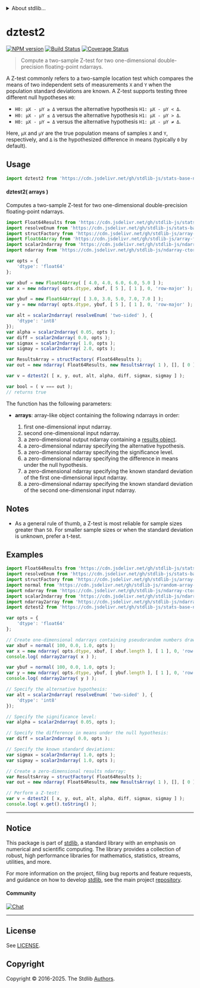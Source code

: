 <!--

@license Apache-2.0

Copyright (c) 2025 The Stdlib Authors.

Licensed under the Apache License, Version 2.0 (the "License");
you may not use this file except in compliance with the License.
You may obtain a copy of the License at

   http://www.apache.org/licenses/LICENSE-2.0

Unless required by applicable law or agreed to in writing, software
distributed under the License is distributed on an "AS IS" BASIS,
WITHOUT WARRANTIES OR CONDITIONS OF ANY KIND, either express or implied.
See the License for the specific language governing permissions and
limitations under the License.

-->


<details>
  <summary>
    About stdlib...
  </summary>
  <p>We believe in a future in which the web is a preferred environment for numerical computation. To help realize this future, we've built stdlib. stdlib is a standard library, with an emphasis on numerical and scientific computation, written in JavaScript (and C) for execution in browsers and in Node.js.</p>
  <p>The library is fully decomposable, being architected in such a way that you can swap out and mix and match APIs and functionality to cater to your exact preferences and use cases.</p>
  <p>When you use stdlib, you can be absolutely certain that you are using the most thorough, rigorous, well-written, studied, documented, tested, measured, and high-quality code out there.</p>
  <p>To join us in bringing numerical computing to the web, get started by checking us out on <a href="https://github.com/stdlib-js/stdlib">GitHub</a>, and please consider <a href="https://opencollective.com/stdlib">financially supporting stdlib</a>. We greatly appreciate your continued support!</p>
</details>

# dztest2

[![NPM version][npm-image]][npm-url] [![Build Status][test-image]][test-url] [![Coverage Status][coverage-image]][coverage-url] <!-- [![dependencies][dependencies-image]][dependencies-url] -->

> Compute a two-sample Z-test for two one-dimensional double-precision floating-point ndarrays.

<section class="intro">

A Z-test commonly refers to a two-sample location test which compares the means of two independent sets of measurements `X` and `Y` when the population standard deviations are known. A Z-test supports testing three different null hypotheses `H0`:

-   `H0: μX - μY ≥ Δ` versus the alternative hypothesis `H1: μX - μY < Δ`.
-   `H0: μX - μY ≤ Δ` versus the alternative hypothesis `H1: μX - μY > Δ`.
-   `H0: μX - μY = Δ` versus the alternative hypothesis `H1: μX - μY ≠ Δ`.

Here, `μX` and `μY` are the true population means of samples `X` and `Y`, respectively, and `Δ` is the hypothesized difference in means (typically `0` by default).

</section>

<!-- /.intro -->



<section class="usage">

## Usage

```javascript
import dztest2 from 'https://cdn.jsdelivr.net/gh/stdlib-js/stats-base-ndarray-dztest2@deno/mod.js';
```

#### dztest2( arrays )

Computes a two-sample Z-test for two one-dimensional double-precision floating-point ndarrays.

```javascript
import Float64Results from 'https://cdn.jsdelivr.net/gh/stdlib-js/stats-base-ztest-two-sample-results-float64@deno/mod.js';
import resolveEnum from 'https://cdn.jsdelivr.net/gh/stdlib-js/stats-base-ztest-alternative-resolve-enum@deno/mod.js';
import structFactory from 'https://cdn.jsdelivr.net/gh/stdlib-js/array-struct-factory@deno/mod.js';
import Float64Array from 'https://cdn.jsdelivr.net/gh/stdlib-js/array-float64@deno/mod.js';
import scalar2ndarray from 'https://cdn.jsdelivr.net/gh/stdlib-js/ndarray-from-scalar@deno/mod.js';
import ndarray from 'https://cdn.jsdelivr.net/gh/stdlib-js/ndarray-ctor@deno/mod.js';

var opts = {
    'dtype': 'float64'
};

var xbuf = new Float64Array( [ 4.0, 4.0, 6.0, 6.0, 5.0 ] );
var x = new ndarray( opts.dtype, xbuf, [ 5 ], [ 1 ], 0, 'row-major' );

var ybuf = new Float64Array( [ 3.0, 3.0, 5.0, 7.0, 7.0 ] );
var y = new ndarray( opts.dtype, ybuf, [ 5 ], [ 1 ], 0, 'row-major' );

var alt = scalar2ndarray( resolveEnum( 'two-sided' ), {
    'dtype': 'int8'
});
var alpha = scalar2ndarray( 0.05, opts );
var diff = scalar2ndarray( 0.0, opts );
var sigmax = scalar2ndarray( 1.0, opts );
var sigmay = scalar2ndarray( 2.0, opts );

var ResultsArray = structFactory( Float64Results );
var out = new ndarray( Float64Results, new ResultsArray( 1 ), [], [ 0 ], 0, 'row-major' );

var v = dztest2( [ x, y, out, alt, alpha, diff, sigmax, sigmay ] );

var bool = ( v === out );
// returns true
```

The function has the following parameters:

-   **arrays**: array-like object containing the following ndarrays in order:

    1.  first one-dimensional input ndarray.
    2.  second one-dimensional input ndarray.
    3.  a zero-dimensional output ndarray containing a [results object][@stdlib/stats/base/ztest/two-sample/results/float64].
    4.  a zero-dimensional ndarray specifying the alternative hypothesis.
    5.  a zero-dimensional ndarray specifying the significance level.
    6.  a zero-dimensional ndarray specifying the difference in means under the null hypothesis.
    7.  a zero-dimensional ndarray specifying the known standard deviation of the first one-dimensional input ndarray.
    8.  a zero-dimensional ndarray specifying the known standard deviation of the second one-dimensional input ndarray.

</section>

<!-- /.usage -->

<section class="notes">

## Notes

-   As a general rule of thumb, a Z-test is most reliable for sample sizes greater than `50`. For smaller sample sizes or when the standard deviation is unknown, prefer a t-test.

</section>

<!-- /.notes -->

<section class="examples">

## Examples

<!-- eslint no-undef: "error" -->

```javascript
import Float64Results from 'https://cdn.jsdelivr.net/gh/stdlib-js/stats-base-ztest-two-sample-results-float64@deno/mod.js';
import resolveEnum from 'https://cdn.jsdelivr.net/gh/stdlib-js/stats-base-ztest-alternative-resolve-enum@deno/mod.js';
import structFactory from 'https://cdn.jsdelivr.net/gh/stdlib-js/array-struct-factory@deno/mod.js';
import normal from 'https://cdn.jsdelivr.net/gh/stdlib-js/random-array-normal@deno/mod.js';
import ndarray from 'https://cdn.jsdelivr.net/gh/stdlib-js/ndarray-ctor@deno/mod.js';
import scalar2ndarray from 'https://cdn.jsdelivr.net/gh/stdlib-js/ndarray-from-scalar@deno/mod.js';
import ndarray2array from 'https://cdn.jsdelivr.net/gh/stdlib-js/ndarray-to-array@deno/mod.js';
import dztest2 from 'https://cdn.jsdelivr.net/gh/stdlib-js/stats-base-ndarray-dztest2@deno/mod.js';

var opts = {
    'dtype': 'float64'
};

// Create one-dimensional ndarrays containing pseudorandom numbers drawn from a normal distribution:
var xbuf = normal( 100, 0.0, 1.0, opts );
var x = new ndarray( opts.dtype, xbuf, [ xbuf.length ], [ 1 ], 0, 'row-major' );
console.log( ndarray2array( x ) );

var ybuf = normal( 100, 0.0, 1.0, opts );
var y = new ndarray( opts.dtype, ybuf, [ ybuf.length ], [ 1 ], 0, 'row-major' );
console.log( ndarray2array( y ) );

// Specify the alternative hypothesis:
var alt = scalar2ndarray( resolveEnum( 'two-sided' ), {
    'dtype': 'int8'
});

// Specify the significance level:
var alpha = scalar2ndarray( 0.05, opts );

// Specify the difference in means under the null hypothesis:
var diff = scalar2ndarray( 0.0, opts );

// Specify the known standard deviations:
var sigmax = scalar2ndarray( 1.0, opts );
var sigmay = scalar2ndarray( 1.0, opts );

// Create a zero-dimensional results ndarray:
var ResultsArray = structFactory( Float64Results );
var out = new ndarray( Float64Results, new ResultsArray( 1 ), [], [ 0 ], 0, 'row-major' );

// Perform a Z-test:
var v = dztest2( [ x, y, out, alt, alpha, diff, sigmax, sigmay ] );
console.log( v.get().toString() );
```

</section>

<!-- /.examples -->

<!-- Section for related `stdlib` packages. Do not manually edit this section, as it is automatically populated. -->

<section class="related">

</section>

<!-- /.related -->

<!-- Section for all links. Make sure to keep an empty line after the `section` element and another before the `/section` close. -->


<section class="main-repo" >

* * *

## Notice

This package is part of [stdlib][stdlib], a standard library with an emphasis on numerical and scientific computing. The library provides a collection of robust, high performance libraries for mathematics, statistics, streams, utilities, and more.

For more information on the project, filing bug reports and feature requests, and guidance on how to develop [stdlib][stdlib], see the main project [repository][stdlib].

#### Community

[![Chat][chat-image]][chat-url]

---

## License

See [LICENSE][stdlib-license].


## Copyright

Copyright &copy; 2016-2025. The Stdlib [Authors][stdlib-authors].

</section>

<!-- /.stdlib -->

<!-- Section for all links. Make sure to keep an empty line after the `section` element and another before the `/section` close. -->

<section class="links">

[npm-image]: http://img.shields.io/npm/v/@stdlib/stats-base-ndarray-dztest2.svg
[npm-url]: https://npmjs.org/package/@stdlib/stats-base-ndarray-dztest2

[test-image]: https://github.com/stdlib-js/stats-base-ndarray-dztest2/actions/workflows/test.yml/badge.svg?branch=main
[test-url]: https://github.com/stdlib-js/stats-base-ndarray-dztest2/actions/workflows/test.yml?query=branch:main

[coverage-image]: https://img.shields.io/codecov/c/github/stdlib-js/stats-base-ndarray-dztest2/main.svg
[coverage-url]: https://codecov.io/github/stdlib-js/stats-base-ndarray-dztest2?branch=main

<!--

[dependencies-image]: https://img.shields.io/david/stdlib-js/stats-base-ndarray-dztest2.svg
[dependencies-url]: https://david-dm.org/stdlib-js/stats-base-ndarray-dztest2/main

-->

[chat-image]: https://img.shields.io/gitter/room/stdlib-js/stdlib.svg
[chat-url]: https://app.gitter.im/#/room/#stdlib-js_stdlib:gitter.im

[stdlib]: https://github.com/stdlib-js/stdlib

[stdlib-authors]: https://github.com/stdlib-js/stdlib/graphs/contributors

[umd]: https://github.com/umdjs/umd
[es-module]: https://developer.mozilla.org/en-US/docs/Web/JavaScript/Guide/Modules

[deno-url]: https://github.com/stdlib-js/stats-base-ndarray-dztest2/tree/deno
[deno-readme]: https://github.com/stdlib-js/stats-base-ndarray-dztest2/blob/deno/README.md
[umd-url]: https://github.com/stdlib-js/stats-base-ndarray-dztest2/tree/umd
[umd-readme]: https://github.com/stdlib-js/stats-base-ndarray-dztest2/blob/umd/README.md
[esm-url]: https://github.com/stdlib-js/stats-base-ndarray-dztest2/tree/esm
[esm-readme]: https://github.com/stdlib-js/stats-base-ndarray-dztest2/blob/esm/README.md
[branches-url]: https://github.com/stdlib-js/stats-base-ndarray-dztest2/blob/main/branches.md

[stdlib-license]: https://raw.githubusercontent.com/stdlib-js/stats-base-ndarray-dztest2/main/LICENSE

[@stdlib/stats/base/ztest/two-sample/results/float64]: https://github.com/stdlib-js/stats-base-ztest-two-sample-results-float64/tree/deno

</section>

<!-- /.links -->
